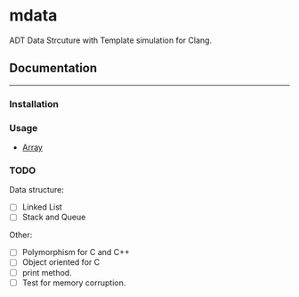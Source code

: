 # mdata
ADT Data Strcuture with Template simulation for Clang.
## Documentation
-----------------------
### Installation
### Usage
* [Array](https://github.com/Krr0ptioN/mdata/blob/master/docs/Array.md)

### TODO
Data structure:
- [ ] Linked List
- [ ] Stack and Queue

Other:
- [ ] Polymorphism for C and C++
- [ ] Object oriented for C
- [ ] print method.
- [ ] Test for memory corruption.
